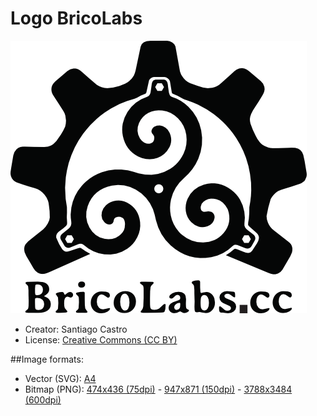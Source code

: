# Logo BricoLabs

![Logo Bricolabs][DPI75]

* Creator: Santiago Castro
* License: [Creative Commons (CC BY)][CCBY]

##Image formats:

* Vector (SVG): [A4](bricolabs_logo.svg)
* Bitmap (PNG): [474x436 (75dpi)][DPI75] - [947x871 (150dpi)][DPI150] - [3788x3484 (600dpi)][DPI600]

[CCBY]: http://creativecommons.org/licenses/by/4.0/
[DPI75]: bricolabs_logo_75dpi.png
[DPI150]: bricolabs_logo_150dpi.png
[DPI600]: bricolabs_logo_600dpi.png

